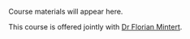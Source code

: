 Course materials will appear here.

This course is offered jointly with [Dr Florian Mintert](https://www.imperial.ac.uk/people/f.mintert).
